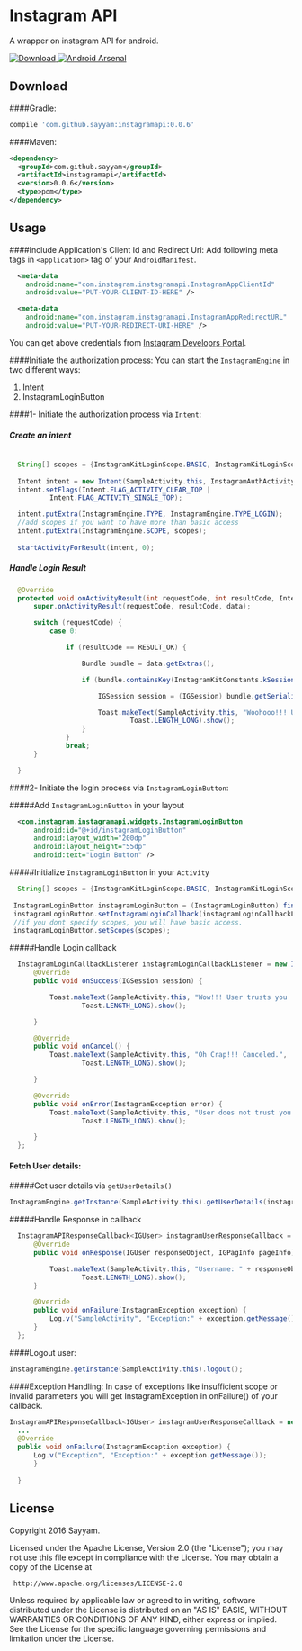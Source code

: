 
Instagram API
============
A wrapper on instagram API for android.

[ ![Download](https://api.bintray.com/packages/sayyam/maven/instagramapi/images/download.svg) ](https://bintray.com/sayyam/maven/instagramapi/_latestVersion)
[![Android Arsenal](https://img.shields.io/badge/Android%20Arsenal-instagramapi-green.svg?style=true)](https://android-arsenal.com/details/1/3381)

Download
--------
####Gradle:
```groovy
compile 'com.github.sayyam:instagramapi:0.0.6'
```
####Maven:
```xml
<dependency>
  <groupId>com.github.sayyam</groupId>
  <artifactId>instagramapi</artifactId>
  <version>0.0.6</version>
  <type>pom</type>
</dependency>
```

Usage
--------

####Include Application's Client Id and Redirect Uri:
Add following meta tags in ```<application>``` tag of your ```AndroidManifest```.

```xml
  <meta-data
    android:name="com.instagram.instagramapi.InstagramAppClientId"
    android:value="PUT-YOUR-CLIENT-ID-HERE" />

  <meta-data
    android:name="com.instagram.instagramapi.InstagramAppRedirectURL"
    android:value="PUT-YOUR-REDIRECT-URI-HERE" />
```
You can get above credentials from [Instagram Developrs Portal](https://www.instagram.com/developer/ "Instagram Developrs Portal").

####Initiate the authorization process:
You can start the ```InstagramEngine``` in two different ways:
1. Intent
2. InstagramLoginButton

####1- Initiate the authorization process via ```Intent```:

##### Create an intent
```java

  String[] scopes = {InstagramKitLoginScope.BASIC, InstagramKitLoginScope.COMMENTS};
  
  Intent intent = new Intent(SampleActivity.this, InstagramAuthActivity.class);
  intent.setFlags(Intent.FLAG_ACTIVITY_CLEAR_TOP |
          Intent.FLAG_ACTIVITY_SINGLE_TOP);

  intent.putExtra(InstagramEngine.TYPE, InstagramEngine.TYPE_LOGIN);
  //add scopes if you want to have more than basic access
  intent.putExtra(InstagramEngine.SCOPE, scopes);
  
  startActivityForResult(intent, 0);
```
##### Handle Login Result

```java
  @Override
  protected void onActivityResult(int requestCode, int resultCode, Intent data) {
      super.onActivityResult(requestCode, resultCode, data);

      switch (requestCode) {
          case 0:

              if (resultCode == RESULT_OK) {

                  Bundle bundle = data.getExtras();

                  if (bundle.containsKey(InstagramKitConstants.kSessionKey)) {

                      IGSession session = (IGSession) bundle.getSerializable(InstagramKitConstants.kSessionKey);

                      Toast.makeText(SampleActivity.this, "Woohooo!!! User trusts you :) " + session.getAccessToken(),
                              Toast.LENGTH_LONG).show();
                  }
              }
              break;
      }

  }
```

####2- Initiate the login process via ```InstagramLoginButton```:

#####Add ```InstagramLoginButton``` in your layout
```xml
  <com.instagram.instagramapi.widgets.InstagramLoginButton
      android:id="@+id/instagramLoginButton"
      android:layout_width="200dp"
      android:layout_height="55dp"
      android:text="Login Button" />
```
#####Initialize ```InstagramLoginButton``` in your ```Activity```
```java
  String[] scopes = {InstagramKitLoginScope.BASIC, InstagramKitLoginScope.COMMENTS};
    
 InstagramLoginButton instagramLoginButton = (InstagramLoginButton) findViewById(R.id.instagramLoginButton);
 instagramLoginButton.setInstagramLoginCallback(instagramLoginCallbackListener);
 //if you dont specify scopes, you will have basic access.
 instagramLoginButton.setScopes(scopes);

```
#####Handle Login callback
```java
  InstagramLoginCallbackListener instagramLoginCallbackListener = new InstagramLoginCallbackListener() {
      @Override
      public void onSuccess(IGSession session) {

          Toast.makeText(SampleActivity.this, "Wow!!! User trusts you :) " + session.getAccessToken(),
                  Toast.LENGTH_LONG).show();

      }

      @Override
      public void onCancel() {
          Toast.makeText(SampleActivity.this, "Oh Crap!!! Canceled.",
                  Toast.LENGTH_LONG).show();

      }

      @Override
      public void onError(InstagramException error) {
          Toast.makeText(SampleActivity.this, "User does not trust you :(\n " + error.getMessage(),
                  Toast.LENGTH_LONG).show();

      }
  };
```

#### Fetch User details:

#####Get user details via ```getUserDetails()```
```java
InstagramEngine.getInstance(SampleActivity.this).getUserDetails(instagramUserResponseCallback);
```
#####Handle Response in callback
```java
  InstagramAPIResponseCallback<IGUser> instagramUserResponseCallback = new InstagramAPIResponseCallback<IGUser>() {
      @Override
      public void onResponse(IGUser responseObject, IGPagInfo pageInfo) {

          Toast.makeText(SampleActivity.this, "Username: " + responseObject.getUsername(),
                  Toast.LENGTH_LONG).show();
      }

      @Override
      public void onFailure(InstagramException exception) {
          Log.v("SampleActivity", "Exception:" + exception.getMessage());
      }
  };
```

####Logout user:

```java
InstagramEngine.getInstance(SampleActivity.this).logout();
```
####Exception Handling:
In case of exceptions like insufficient scope or invalid parameters you will get InstagramException in onFailure() of your callback.
```java
InstagramAPIResponseCallback<IGUser> instagramUserResponseCallback = new InstagramAPIResponseCallback<IGUser>() {
  ...
  @Override
  public void onFailure(InstagramException exception) {
      Log.v("Exception", "Exception:" + exception.getMessage());
      }
        
  }
```


License
--------

  Copyright 2016 Sayyam.

  Licensed under the Apache License, Version 2.0 (the "License");
  you may not use this file except in compliance with the License.
  You may obtain a copy of the License at

     http://www.apache.org/licenses/LICENSE-2.0

  Unless required by applicable law or agreed to in writing, software
  distributed under the License is distributed on an "AS IS" BASIS,
  WITHOUT WARRANTIES OR CONDITIONS OF ANY KIND, either express or implied.
  See the License for the specific language governing permissions and limitation
  under the License.
